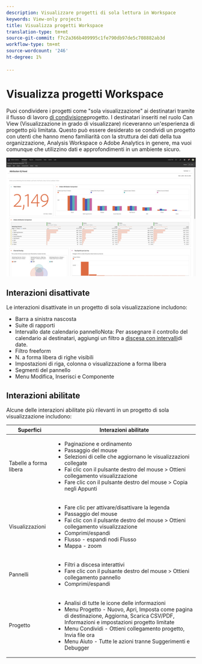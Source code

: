 ```yaml
---
description: Visualizzare progetti di sola lettura in Workspace
keywords: View-only projects
title: Visualizza progetti Workspace
translation-type: tm+mt
source-git-commit: f7c2a366b409995c1fe790db97de5c708882ab3d
workflow-type: tm+mt
source-wordcount: '246'
ht-degree: 1%

---
```



# Visualizza progetti Workspace

Puoi condividere i progetti come &quot;sola visualizzazione&quot; ai destinatari tramite il flusso di lavoro [di condivisione](/help/analyze/analysis-workspace/curate-share/share-projects.md)progetto. I destinatari inseriti nel ruolo Can View (Visualizzazione in grado di visualizzare) riceveranno un&#39;esperienza di progetto più limitata. Questo può essere desiderato se condividi un progetto con utenti che hanno meno familiarità con la struttura dei dati della tua organizzazione, Analysis Workspace o Adobe Analytics in genere, ma vuoi comunque che utilizzino dati e approfondimenti in un ambiente sicuro.

![](assets/view-only-project.png)

## Interazioni disattivate

Le interazioni disattivate in un progetto di sola visualizzazione includono:

* Barra a sinistra nascosta
* Suite di rapporti
* Intervallo date calendario pannelloNota: Per assegnare il controllo del calendario ai destinatari, aggiungi un filtro a [discesa con intervalli](https://docs.adobe.com/content/help/en/analytics-learn/tutorials/analysis-workspace/using-panels/using-drop-down-filters.html)di date.
* Filtro freeform
* N. a forma libera di righe visibili
* Impostazioni di riga, colonna o visualizzazione a forma libera
* Segmenti del pannello
* Menu Modifica, Inserisci e Componente

## Interazioni abilitate

Alcune delle interazioni abilitate più rilevanti in un progetto di sola visualizzazione includono:

| Superfici | Interazioni abilitate |
|---|---|
| Tabelle a forma libera | <ul><li>Paginazione e ordinamento</li><li>Passaggio del mouse</li><li>Selezioni di celle che aggiornano le visualizzazioni collegate</li><li>Fai clic con il pulsante destro del mouse > Ottieni collegamento visualizzazione</li><li>Fare clic con il pulsante destro del mouse > Copia negli Appunti</li></ul> |
| Visualizzazioni | <ul><li>Fare clic per attivare/disattivare la legenda</li><li>Passaggio del mouse</li><li>Fai clic con il pulsante destro del mouse > Ottieni collegamento visualizzazione</li><li>Comprimi/espandi</li><li>Flusso - espandi nodi Flusso</li><li>Mappa - zoom</li></ul> |
| Pannelli | <ul><li>Filtri a discesa interattivi</li><li>Fare clic con il pulsante destro del mouse > Ottieni collegamento pannello</li><li>Comprimi/espandi</li></ul> |
| Progetto  | <ul><li>Analisi di tutte le icone delle informazioni</li><li>Menu Progetto - Nuovo, Apri, Imposta come pagina di destinazione, Aggiorna, Scarica CSV/PDF, Informazioni e impostazioni progetto limitate</li><li>Menu Condividi - Ottieni collegamento progetto, Invia file ora</li><li>Menu Aiuto - Tutte le azioni tranne Suggerimenti e Debugger</li></ul> |